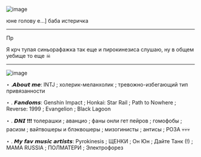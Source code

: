 ![image](https://github.com/user-attachments/assets/afa45646-dbfa-4982-ba81-3f705f226495)

юне голову е...] баба истеричка

---------------

Пр

Я крч тупая синьорафажка так еще и пирокинезиса слушаю, ну в общем уебище то еще ☠

---------------


![image](https://github.com/user-attachments/assets/800fcee4-519a-420b-896c-dd0ca7716015)


⋆ .𝘼𝙗𝙤𝙪𝙩 𝙢𝙚: INTJ ; холерик-меланхолик ; тревожно-избегающий тип привязанности

⋆ . 𝙁𝙖𝙣𝙙𝙤𝙢𝙨: Genshin Impact ; Honkai: Star Rail ; Path to Nowhere ; Reverse: 1999 ; Evangelion ; Black Lagoon

⋆ . 𝘿𝙉𝙄 ❗️❗️❗️ толерашки ; аванцио ; фаны онли гет пейров ; гомофобы ; расизм ; вайтвошеры и блэквошеры ; мизогинисты ; антисы ; РОЗА 💀💀💀

⋆ . 𝙈𝙮 𝙛𝙖𝙫 𝙢𝙪𝙨𝙞𝙘 𝙖𝙧𝙩𝙞𝙨𝙩𝙨: Pyrokinesis ; ЩЕНКИ ; Он Юн ; Дайте Танк (!) ; MAMA RUSSIA ; ПОЛМАТЕРИ ; Электрофорез
